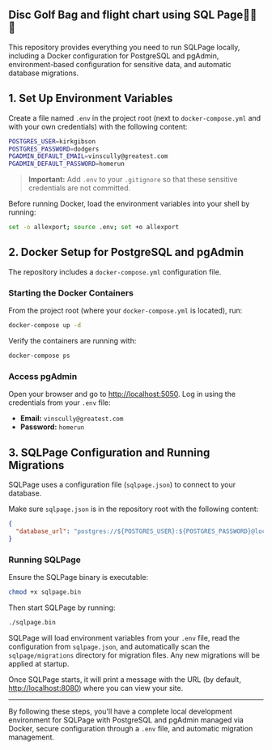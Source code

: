  ## Disc Golf Bag and flight chart using SQL Page🥏🥏🥏


This repository provides everything you need to run SQLPage locally, including a Docker configuration for PostgreSQL and pgAdmin, environment-based configuration for sensitive data, and automatic database migrations.

## 1. Set Up Environment Variables

Create a file named `.env` in the project root (next to `docker-compose.yml` and with your own credentials) with the following content:

~~~bash
POSTGRES_USER=kirkgibson
POSTGRES_PASSWORD=dodgers
PGADMIN_DEFAULT_EMAIL=vinscully@greatest.com
PGADMIN_DEFAULT_PASSWORD=homerun
~~~

> **Important:** Add `.env` to your `.gitignore` so that these sensitive credentials are not committed.

Before running Docker, load the environment variables into your shell by running:

~~~bash
set -o allexport; source .env; set +o allexport
~~~

## 2. Docker Setup for PostgreSQL and pgAdmin

The repository includes a `docker-compose.yml` configuration file.

### Starting the Docker Containers

From the project root (where your `docker-compose.yml` is located), run:

~~~bash
docker-compose up -d
~~~

Verify the containers are running with:

~~~bash
docker-compose ps
~~~

### Access pgAdmin

Open your browser and go to [http://localhost:5050](http://localhost:5050). Log in using the credentials from your `.env` file:

- **Email:** `vinscully@greatest.com`
- **Password:** `homerun`

## 3. SQLPage Configuration and Running Migrations

SQLPage uses a configuration file (`sqlpage.json`) to connect to your database.

Make sure `sqlpage.json` is in the repository root with the following content:

~~~json
{
  "database_url": "postgres://${POSTGRES_USER}:${POSTGRES_PASSWORD}@localhost:5432/postgres"
}
~~~

### Running SQLPage

Ensure the SQLPage binary is executable:

~~~bash
chmod +x sqlpage.bin
~~~

Then start SQLPage by running:

~~~bash
./sqlpage.bin
~~~

SQLPage will load environment variables from your `.env` file, read the configuration from `sqlpage.json`, and automatically scan the `sqlpage/migrations` directory for migration files. Any new migrations will be applied at startup.

Once SQLPage starts, it will print a message with the URL (by default, [http://localhost:8080](http://localhost:8080)) where you can view your site.

---

By following these steps, you'll have a complete local development environment for SQLPage with PostgreSQL and pgAdmin managed via Docker, secure configuration through a `.env` file, and automatic migration management.


